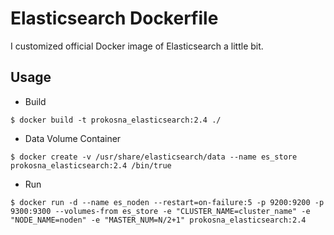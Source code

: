 # Elasticsearch Dockerfile

I customized official Docker image of Elasticsearch a little bit.

## Usage

- Build

```
$ docker build -t prokosna_elasticsearch:2.4 ./
```

- Data Volume Container

```
$ docker create -v /usr/share/elasticsearch/data --name es_store prokosna_elasticsearch:2.4 /bin/true
```

- Run

```
$ docker run -d --name es_noden --restart=on-failure:5 -p 9200:9200 -p 9300:9300 --volumes-from es_store -e "CLUSTER_NAME=cluster_name" -e "NODE_NAME=noden" -e "MASTER_NUM=N/2+1" prokosna_elasticsearch:2.4
```
